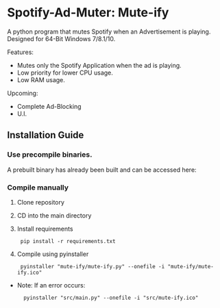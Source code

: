 # Spotify-Ad-Muter: Mute-ify

A python program that mutes Spotify when an Advertisement is playing. Designed for 64-Bit Windows 7/8.1/10.

Features:
- Mutes only the Spotify Application when the ad is playing.
- Low priority for lower CPU usage.
- Low RAM usage.

Upcoming:
- Complete Ad-Blocking
- U.I.

## Installation Guide

### Use precompile binaries.

A prebuilt binary has already been built and can be accessed here:

### Compile manually

1. Clone repository
2. CD into the main directory
3. Install requirements

        pip install -r requirements.txt
  
4. Compile using pyinstaller

        pyinstaller "mute-ify/mute-ify.py" --onefile -i "mute-ify/mute-ify.ico"  

- Note: If an error occurs:
  
        pyinstaller "src/main.py" --onefile -i "src/mute-ify.ico"
  
  
